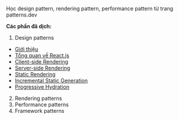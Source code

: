 Học design pattern, rendering pattern, performance pattern từ trang patterns.dev

**Các phần đã dịch:**

1. Design patterns

- [Giới thiệu](./patterns/rendering/introduce.md)
- [Tổng quan về React.js](./patterns/rendering/overview-of-reactjs.md)
- [Client-side Rendering](./patterns/rendering/client-side-rendering.md)
- [Server-side Rendering](./patterns/rendering/server-side-rendering.md)
- [Static Rendering](./patterns/rendering/static-rendering.md)
- [Incremental Static Generation](./patterns/rendering/incremental-static-generation.md)
- [Progressive Hydration](./patterns/rendering/progressive-hydration.md)

2. Rendering patterns
3. Performance patterns
4. Framework patterns
